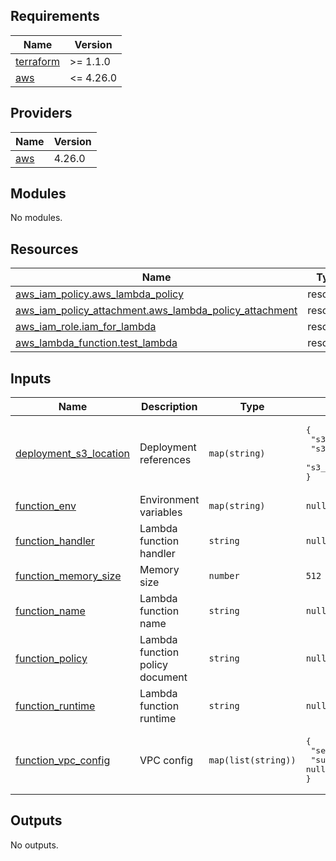 <!-- markdownlint-disable -->
<!-- BEGINNING OF PRE-COMMIT-TERRAFORM DOCS HOOK -->
## Requirements

| Name | Version |
|------|---------|
| <a name="requirement_terraform"></a> [terraform](#requirement\_terraform) | >= 1.1.0 |
| <a name="requirement_aws"></a> [aws](#requirement\_aws) | <= 4.26.0 |

## Providers

| Name | Version |
|------|---------|
| <a name="provider_aws"></a> [aws](#provider\_aws) | 4.26.0 |

## Modules

No modules.

## Resources

| Name | Type |
|------|------|
| [aws_iam_policy.aws_lambda_policy](https://registry.terraform.io/providers/hashicorp/aws/latest/docs/resources/iam_policy) | resource |
| [aws_iam_policy_attachment.aws_lambda_policy_attachment](https://registry.terraform.io/providers/hashicorp/aws/latest/docs/resources/iam_policy_attachment) | resource |
| [aws_iam_role.iam_for_lambda](https://registry.terraform.io/providers/hashicorp/aws/latest/docs/resources/iam_role) | resource |
| [aws_lambda_function.test_lambda](https://registry.terraform.io/providers/hashicorp/aws/latest/docs/resources/lambda_function) | resource |

## Inputs

| Name | Description | Type | Default | Required |
|------|-------------|------|---------|:--------:|
| <a name="input_deployment_s3_location"></a> [deployment\_s3\_location](#input\_deployment\_s3\_location) | Deployment references | `map(string)` | <pre>{<br>  "s3_bucket": null,<br>  "s3_key": null,<br>  "s3_object_version": null<br>}</pre> | no |
| <a name="input_function_env"></a> [function\_env](#input\_function\_env) | Environment variables | `map(string)` | `null` | no |
| <a name="input_function_handler"></a> [function\_handler](#input\_function\_handler) | Lambda function handler | `string` | `null` | no |
| <a name="input_function_memory_size"></a> [function\_memory\_size](#input\_function\_memory\_size) | Memory size | `number` | `512` | no |
| <a name="input_function_name"></a> [function\_name](#input\_function\_name) | Lambda function name | `string` | `null` | no |
| <a name="input_function_policy"></a> [function\_policy](#input\_function\_policy) | Lambda function policy document | `string` | `null` | no |
| <a name="input_function_runtime"></a> [function\_runtime](#input\_function\_runtime) | Lambda function runtime | `string` | `null` | no |
| <a name="input_function_vpc_config"></a> [function\_vpc\_config](#input\_function\_vpc\_config) | VPC config | `map(list(string))` | <pre>{<br>  "security_group_ids": null,<br>  "subnet_ids": null<br>}</pre> | no |

## Outputs

No outputs.
<!-- END OF PRE-COMMIT-TERRAFORM DOCS HOOK -->
